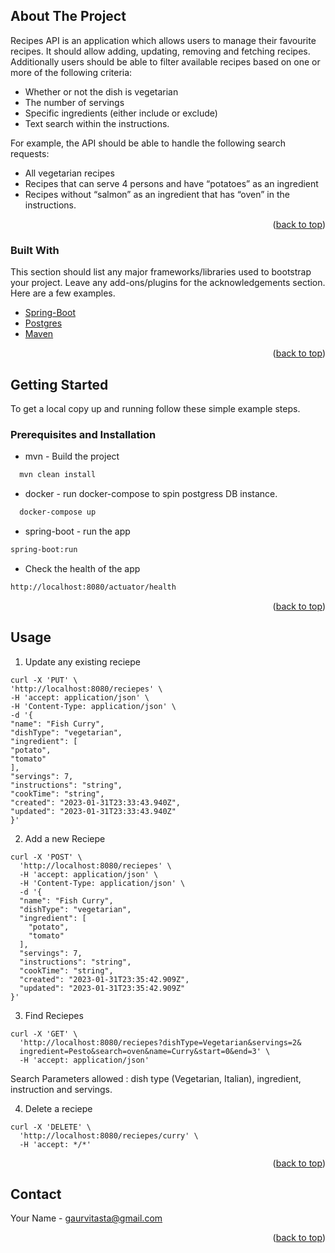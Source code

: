 <!-- ABOUT THE PROJECT -->
## About The Project

Recipes API is an application which allows users to manage their favourite recipes. It should
allow adding, updating, removing and fetching recipes. Additionally users should be able to filter
available recipes based on one or more of the following criteria:
* Whether or not the dish is vegetarian 
* The number of servings 
* Specific ingredients (either include or exclude)
* Text search within the instructions.


For example, the API should be able to handle the following search requests:
   * All vegetarian recipes
   * Recipes that can serve 4 persons and have “potatoes” as an ingredient
   * Recipes without “salmon” as an ingredient that has “oven” in the instructions.

<p align="right">(<a href="#readme-top">back to top</a>)</p>



### Built With

This section should list any major frameworks/libraries used to bootstrap your project. Leave any add-ons/plugins for the acknowledgements section. Here are a few examples.

* [Spring-Boot](https://spring.io/projects/spring-boot)
* [Postgres](https://www.postgresql.org/)
* [Maven](https://maven.apache.org/)

<p align="right">(<a href="#readme-top">back to top</a>)</p>


<!-- GETTING STARTED -->
## Getting Started

To get a local copy up and running follow these simple example steps.

### Prerequisites and Installation

* mvn - Build the project
```sh
  mvn clean install
 ```

* docker - run docker-compose to spin postgress DB instance.
```sh
  docker-compose up
  ```

* spring-boot - run the app
```sh
spring-boot:run
```

* Check the health of the app
```sh
http://localhost:8080/actuator/health
```

<p align="right">(<a href="#readme-top">back to top</a>)</p>

## Usage

1. Update any existing reciepe 

```
curl -X 'PUT' \
'http://localhost:8080/reciepes' \
-H 'accept: application/json' \
-H 'Content-Type: application/json' \
-d '{
"name": "Fish Curry",
"dishType": "vegetarian",
"ingredient": [
"potato",
"tomato"
],
"servings": 7,
"instructions": "string",
"cookTime": "string",
"created": "2023-01-31T23:33:43.940Z",
"updated": "2023-01-31T23:33:43.940Z"
}'
```

2. Add a new Reciepe

```
curl -X 'POST' \
  'http://localhost:8080/reciepes' \
  -H 'accept: application/json' \
  -H 'Content-Type: application/json' \
  -d '{
  "name": "Fish Curry",
  "dishType": "vegetarian",
  "ingredient": [
    "potato",
    "tomato"
  ],
  "servings": 7,
  "instructions": "string",
  "cookTime": "string",
  "created": "2023-01-31T23:35:42.909Z",
  "updated": "2023-01-31T23:35:42.909Z"
}'
```

3. Find Reciepes 

```
curl -X 'GET' \
  'http://localhost:8080/reciepes?dishType=Vegetarian&servings=2&
  ingredient=Pesto&search=oven&name=Curry&start=0&end=3' \
  -H 'accept: application/json'

```

Search Parameters allowed : dish type (Vegetarian, Italian), ingredient, instruction and servings.


4. Delete a reciepe

```
curl -X 'DELETE' \
  'http://localhost:8080/reciepes/curry' \
  -H 'accept: */*'

```

<p align="right">(<a href="#readme-top">back to top</a>)</p>

<!-- CONTACT -->
## Contact

Your Name - gaurvitasta@gmail.com

<p align="right">(<a href="#readme-top">back to top</a>)</p>
